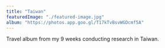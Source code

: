 ```yaml
---
title: "Taiwan"
featuredImage: "./featured-image.jpg"
album: "https://photos.app.goo.gl/T17kTvBsvWGDcmf5A"
---
```

Travel album from my 9 weeks conducting research in Taiwan.
